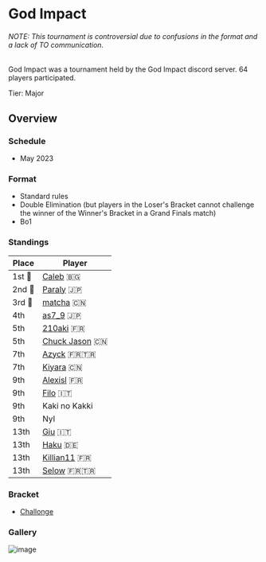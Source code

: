 # God Impact

###### NOTE: This tournament is controversial due to confusions in the format and a lack of TO communication.

God Impact was a tournament held by the God Impact discord server.
64 players participated.

Tier: Major

## Overview

### Schedule
- May 2023

### Format
- Standard rules
- Double Elimination (but players in the Loser's Bracket cannot challenge the winner of the Winner's Bracket in a Grand Finals match)
- Bo1

### Standings

|Place|Player|
|-|-|
|1st :1st_place_medal:|[Caleb](../../players/bulgarian/caleb.md) :bulgaria:|
|2nd :2nd_place_medal:|[Paraly](../../players/japanese/paraly.md) :jp:|
|3rd :3rd_place_medal:|[matcha](../../players/chinese/matcha.md) :cn:|
|4th|[as7_9](../../players/japanese/as7_9.md) :jp:|
|5th|[210aki](../../players/french/210aki.md) :fr:|
|5th|[Chuck Jason](../../players/chinese/chuckjason.md) :cn:|
|7th|[Azyck](../../players/french/azyck.md) :fr::tr:|
|7th|[Kiyara](../../players/chinese/kiyara.md) :cn:|
|9th|[Alexisl](../../players/french/alexisl.md) :fr:|
|9th|[Filo](../../players/italian/filo.md) :it:|
|9th|Kaki no Kakki|
|9th|Nyl|
|13th|[Giu](../../players/italian/giu.md) :it:|
|13th|[Haku](../../players/german/haku.md) :de:|
|13th|[Killian11](../../players/french/killian11.md) :fr:|
|13th|[Selow](../../players/french/$elow.md) :fr::tr:|

### Bracket
- [Challonge](https://challonge.com/godimpactstrikers1)

### Gallery

![image](https://github.com/inabikarilibrary/inalib/assets/110833255/03739335-4509-4b06-bbdf-41a97f7c8a05)


